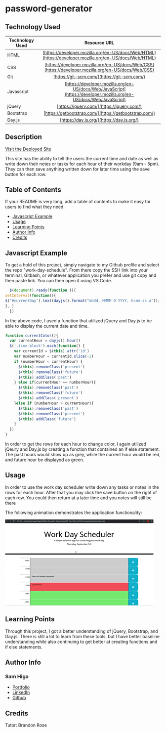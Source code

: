 # password-generator

## Technology Used 

| Technology Used         | Resource URL           | 
| ------------- |:-------------:| 
| HTML    | [https://developer.mozilla.org/en-US/docs/Web/HTML](https://developer.mozilla.org/en-US/docs/Web/HTML) | 
| CSS     | [https://developer.mozilla.org/en-US/docs/Web/CSS](https://developer.mozilla.org/en-US/docs/Web/CSS)      |   
| Git | [https://git-scm.com/](https://git-scm.com/)     | 
| Javascript | [https://developer.mozilla.org/en-US/docs/Web/JavaScript](https://developer.mozilla.org/en-US/docs/Web/JavaScript)   |
| jQuery | [https://jquery.com/](https://jquery.com/)   |
| Bootstrap | [https://getbootstrap.com/](https://getbootstrap.com/)   |
| Day.js | [https://day.js.org/](https://day.js.org/)   |


## Description 

[Visit the Deployed Site](https://samhiga.github.io/work-day-scheduler/)

This site has the ability to tell the users the current time and date as well as write down their notes or tasks for each hour of their workday (9am - 5pm). They can then save anything written down for later time using the save button for each row.




## Table of Contents 

If your README is very long, add a table of contents to make it easy for users to find what they need.

* [Javascript Example](#javascript-example)
* [Usage](#usage)
* [Learning Points](#learning-points)
* [Author Info](#author-info)
* [Credits](#credits)



## Javascript Example

To get a hold of this project, simply navigate to my Github profile and select the repo "work-day-schedule". From there copy the SSH link into your terminal, Gitbash, or whatever application you prefer and use git copy and then paste link. You can then open it using VS Code.


```javascript
  $(document).ready(function (){
setInterval(function(){
$("#currentDay").text(dayjs().format("dddd, MMMM D YYYY, h:mm:ss a"));
}, )
  })
```

In the above code, I used a function that utilized jQuery and Day.js to be able to display the current date and time.

```javascript
function currentColor(){
  var currentHour = dayjs().hour()
  $('.time-block').each(function() {
    var currentId = $(this).attr('id')
    var numberHour = currentId.slice(-2)
    if (numberHour < currentHour) {
      $(this).removeClass('present')
      $(this).removeClass('future')
      $(this).addClass('past')
    } else if(currentHour == numberHour){
      $(this).removeClass('past')
      $(this).removeClass('future')
      $(this).addClass('present')
    }else if (numberHour > currentHour){
      $(this).removeClass('past')
      $(this).removeClass('present')
      $(this).addClass('future')
    }
  })
}

```

In order to get the rows for each hour to change color, I again utilized jQeury and Day.js by creating a function that contained an if else statement. The past hours would show up as grey, while the current hour would be red, and future hour be displayed as green.


## Usage 

In order to use the work day scheduler write down any tasks or notes in the rows for each hour. After that you may click the save button on the right of each row. You could then return at a later time and you notes will still be there 


The following animation demonstrates the application functionality:

<!-- @TODO: create ticket to review/update image) -->
![A user clicks on slots on the color-coded calendar and edits the events.](./Assets/05-third-party-apis-homework-demo.gif)



## Learning Points 


Through this project, I got a better understanding of jQuery, Bootstrap, and Day.js. There is still a lot to learn from these tools, but I have better baseline understanding while also continuing to get better at creating functions and if else statements.


## Author Info


### Sam Higa 


* [Portfolio](https://samhiga.github.io/my-portfolio/)
* [LinkedIn](https://www.linkedin.com/in/sam-higa-b887b9209/)
* [Github](https://github.com/samhiga)



## Credits

Tutor: Brandon Rose